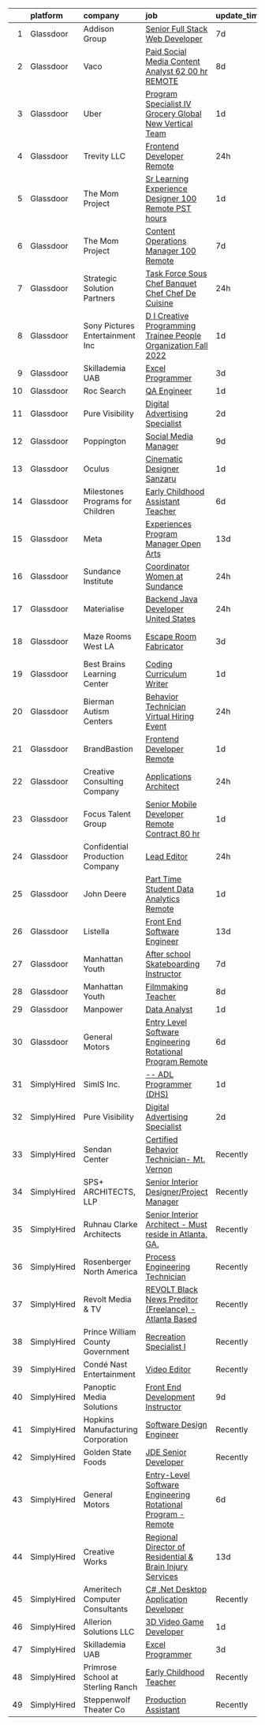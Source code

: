 

|    | platform    | company                           | job                                                                                                                                                                                                                                                                                                                                                                                                                                                                                                                                                                                                                                                                                                                                                                                                                                                                                                                                                                                                                                                                                                                                                                                                                                                                                                                                                                      | update_time   | location           |
|---:|:------------|:----------------------------------|:-------------------------------------------------------------------------------------------------------------------------------------------------------------------------------------------------------------------------------------------------------------------------------------------------------------------------------------------------------------------------------------------------------------------------------------------------------------------------------------------------------------------------------------------------------------------------------------------------------------------------------------------------------------------------------------------------------------------------------------------------------------------------------------------------------------------------------------------------------------------------------------------------------------------------------------------------------------------------------------------------------------------------------------------------------------------------------------------------------------------------------------------------------------------------------------------------------------------------------------------------------------------------------------------------------------------------------------------------------------------------|:--------------|:-------------------|
|  1 | Glassdoor   | Addison Group                     | [Senior Full Stack Web Developer](https://www.glassdoor.com/partner/jobListing.htm?pos=115&ao=1110586&s=58&guid=00000182fd0d7fc69f21f907a14f4e64&src=GD_JOB_AD&t=SR&vt=w&ea=1&cs=1_59c74798&cb=1662102897248&jobListingId=1008094338044&cpc=CBEBA1A9D941894A&jrtk=3-0-1gbugr04rjfks801-1gbugr05ci7n3800-c6f05c8aefbe85a3--6NYlbfkN0D2ZZJrNSLWkuWgkN28CDhWSNpZr-3qYw3O0res6wDGcanqK0xggCyJUHqv_gTrj_cKN9w3ojXlbTW9X7ILqxz4QNstLPYevv6dPlcOK7kKTj14JLC19YU-HBcki_qyQVMawbSpG5ozaEIKD6-KbwsWpdamT6RAbJ39sQLXjakb2c9PugC57hC3XAxp2Ytbkc7PwCfq1kgLKz8eQfQuIDaIAYincZWU28_bZoO_0nVbAKQY2qUV5AssNqdB1HE-Mtj4X417kzjLlejFAVxfZWHf5g8fdznWd2ZKHv-D6i5ekzUMljxmB774ZDBAyGZeyv_MRWl5p6R2yGSZIKZOcbtIzByIvHR-6fF6QmhsebMO1ytXjpmYFVvanzdi6F4rbVUAyi4r1Z73Fy_i7StlqejYS7kbAlbINGmThIXHGZww-0S-c6iN-Rqz5DTBFSk33nudF1cFX4kuuuH9_CTRUFVIRZngJdABUz9_2wqTaopfkDCdCDY5QzRPa_y7zNoj5IalCAmVO28s4GU-huju2Njjhs-zdDGMSW4G0Pu6uhGbRw%3D%3D)                                                                                                                                                                                                                                                                                                                                                                                                                                                   | 7d            | Oklahoma City, OK  |
|  2 | Glassdoor   | Vaco                              | [Paid Social Media Content Analyst  62 00 hr  REMOTE](https://www.glassdoor.com/partner/jobListing.htm?pos=117&ao=1110586&s=58&guid=00000182fd0d7fc69f21f907a14f4e64&src=GD_JOB_AD&t=SR&vt=w&ea=1&cs=1_31370bcb&cb=1662102897248&jobListingId=1008092405024&cpc=9908D8D4413DBB8A&jrtk=3-0-1gbugr04rjfks801-1gbugr05ci7n3800-0389b9bd7294ff0b--6NYlbfkN0D_sybMACCpf9B-677oK5j6rPldVB6BlrVvFjO_o-GJZbzuF-qh4PxErFUqfUsv_6sMdIS-Q9g0VG1DKw400ueEpw9XXsjO6q7syOUOvkd0E5YrH-8meIss5o9q8nlsoPuPhxq9oWMZOIcCvl6D6O20zsWRCsWpttLvun1-uOn_w8ylGgCA-wfIkTLmqJ_MP-drIOAA4i5vnxrZGUTooar2tnt1j0aCblDEhEwjo_qiEZutjfQlNFmoCUHvOQQkW8Wi6pEqrJEKRlhITlhaat_J1tJIhsw-MNrKwb_2azqeKkEy3dcqflQSndy9s4fCkqGO1u7SiUWPW4_y0BHGWNS2ZXnGCGx2pz5vHawQbo0hFeqPf2B3sSJJbz9BZ1oFX8ZwQYIamh8advHVcfykLwtPcm_8Ay_S8ueg06Apma5m9YJwGkpwOinHHRjn4nzLb7Jt4f7wzvQVKE_HS4kUB4HnMQ0SrPPsop0RLOanIQMoQrF9ihmc5Pgey2Y9y8ukOTJwGIA3jTlpVccJeJydWB1ToSuCPUZ4DUg%3D)                                                                                                                                                                                                                                                                                                                                                                                                                                             | 8d            | Atlanta, GA        |
|  3 | Glassdoor   | Uber                              | [Program Specialist IV Grocery Global New Vertical Team](https://www.glassdoor.com/partner/jobListing.htm?pos=112&ao=1110586&s=58&guid=00000182fd0d7fc69f21f907a14f4e64&src=GD_JOB_AD&t=SR&vt=w&cs=1_d52d48a2&cb=1662102897247&jobListingId=1008107985372&cpc=F4EED0218A761C36&jrtk=3-0-1gbugr04rjfks801-1gbugr05ci7n3800-cefef5f3eba2be6b--6NYlbfkN0AVIi8UxprrPGU7QPohOxOOpynq0pcPnEidcD-eE3H2SpG6EIh1TTe3Pj6xHP4VZ3oq0OpTuXSdz_LQa_ny0TnC1ur4y36Bm7PU_y1C0D7yv2mPEiXhSU5KWSIgXSfWkC7r-JHNQtJibJhKaxf1v_BQPfbgGR54CvHDDnb5vRnsPu-78NdW5qOLjENDpIPrqqyax6jBcBl_4cHwtlVgathoqB2yRRffOvs-QXRF0Lu8x8nkdbAdZgtqGSUDq6Plo3IhJakDb2hAsCcdzbcSurNTIp7UIOm15rFacF6j94XK2cub2FzRclInF9lMqfm6SKjLFZTCHxXJ6KAN79RKh86u4pzwWFfLZfl0tgvp0bSqKDw0XzeItYhH9EoxT13blAa871uHEMZfLwgSIKkTefhxZbfJZ_fwbrzruf6FqtimLi6XtQmh08rFtkIX5nzXQ08mngilOra3_covTtjmPtFGgPOOF0umKerLR_quEYQSo0dPeCsmtbCkVRkNn6SRIefANwLlNQLkcmxC0b9TWnbOodHcALA1c1VIwp-R4hxKfIfrYEAmT4S3A2TMBcVqTNOgtpH-9EbSxVVuSgJO35z2DbNxKW9C_8TZ_6vXQbPHh5G3y1IT809LDJNKhQmTqIG-J1_JAMr24yAVA0hUbEBIhqQW_TJNoktYN5t3a6JmvnAGgcQUPOn70pLo0EunJqmAjPtxPkOdKi6N6ZEqQEq0UHiIMwF0nZoiCXk6_G5soOo4rI779py-3FQuMufk27JCOtZGo4xjpu1JRTBWqFd61TzQKMFrj8T_6juGgFm7CoNYuaXAA-HsZJ2ZiFLjwiz4uGitlZoK0E_Q6US8mpC7mwdqX5W3gw_5lzSaaTApp-xFr8AIJxdkT-ZKYS-JS1rrGZXiGRZzDjs20SHFbaGYqoJGSkZBSwOnyUGIeAlWU6ZGr10C6kfWibEICz9WC_Ccn95-l2Dp2A%3D%3D) | 1d            | Chicago, IL        |
|  4 | Glassdoor   | Trevity LLC                       | [Frontend Developer  Remote ](https://www.glassdoor.com/partner/jobListing.htm?pos=122&ao=1136043&s=58&guid=00000182fd0d7fc69f21f907a14f4e64&src=GD_JOB_AD&t=SR&vt=w&ea=1&cs=1_e0aaace0&cb=1662102897248&jobListingId=1008111977456&jrtk=3-0-1gbugr04rjfks801-1gbugr05ci7n3800-0ae0786708fbc9e9-)                                                                                                                                                                                                                                                                                                                                                                                                                                                                                                                                                                                                                                                                                                                                                                                                                                                                                                                                                                                                                                                                        | 24h           | Remote             |
|  5 | Glassdoor   | The Mom Project                   | [Sr  Learning Experience Designer  100  Remote  PST hours ](https://www.glassdoor.com/partner/jobListing.htm?pos=109&ao=1110586&s=58&guid=00000182fd0d7fc69f21f907a14f4e64&src=GD_JOB_AD&t=SR&vt=w&cs=1_fa507133&cb=1662102897247&jobListingId=1008107784101&cpc=F4EED0218A761C36&jrtk=3-0-1gbugr04rjfks801-1gbugr05ci7n3800-d11787cac4bd37f5--6NYlbfkN0BDp_epf89aHDQhKpPegNJQ_ldQpEFZQsM9OcONMGxWx6pU56EKHF58QjVdAUvn2gV3oytsL_dEk-X18JnFLGvyBJotP02NtkanqVvXM8rHs2FYrv9-BriNOv4j0YumSrYc2jQ9uCC6iVfJItfkDG5R3-qGl_vtXh3nHQQrlrMUuICNuF6uFAYRp5M3lH3j2eEYp78kFyTKlQXkxdicHGiPCAhiKpCMwoAvAWtMmnAYtoLvMIqeP9CX5xytzNXZM0gAV__7pTWpo5-2-Vc4UPi3CfIXKccTAonbd9q3lK5UTdnJl60XMCLnvv4FoQ8p3FUMB52-bEnDiB02XZFZ268Apt4vAYLQAtc-6nVBukCbMpA-TiZhtSQm8wvqaLYyK4qaREUNcH3LpDxDdk6pDpDTUZVl2lA8hgKn0DZj0etQqklYM3PqlyaESgHWlUk7T1BsNiI9JU0senBM86Pi6GP1rSwoONoh7f23KQ5G-LYSmgTsxRJmxrkyq0o2bUhQjA1uxeLtVFizeNPw739ds-8UkztkKiw0hRW7Dk4fD3qqTDOyhs-EyHrgRq1DF34enhc%3D)                                                                                                                                                                                                                                                                                                                                                                                                            | 1d            | Remote             |
|  6 | Glassdoor   | The Mom Project                   | [Content Operations Manager  100  Remote ](https://www.glassdoor.com/partner/jobListing.htm?pos=113&ao=1110586&s=58&guid=00000182fd0d7fc69f21f907a14f4e64&src=GD_JOB_AD&t=SR&vt=w&cs=1_50e4b1d6&cb=1662102897247&jobListingId=1008094382918&cpc=47CFDC01B3F81FAC&jrtk=3-0-1gbugr04rjfks801-1gbugr05ci7n3800-1a6260cfbe2460ca--6NYlbfkN0BDp_epf89aHDQhKpPegNJQ_ldQpEFZQsM9OcONMGxWx6pU56EKHF58QjVdAUvn2gXRtfyd_1WHfX90DYg_p6yqhJBGX30W9lwH0g7v4IS8-lfW3j-sMOGXcyR6h6ov4TPnsSzne-SUhqS5f5EWM7GIW1hbD2j3H1RLvraC3fla9TVl1noup_e9cTaGOqVzt9pIa3WHIZcaZK02ykUx3zMJBhRqwPLdxZ8sxDZgs0vAWgOh-vEpi3xiH2VKDvvHwvBGg2m2rOljVYZJCZhE_1hYZJ9zqKJOk33fDH8PhWZhxm5D7duRDWbpzMcESCTDt1d-NeT62nELCDMncDwtyrkSvURB39uun_sYzN_FY0Kv7rj87j-bcdizU6gWs8JhkUCd0XIApm0e_-QcNREIcPbJXZ7fJRNcwaVNVjYUab8e_Vtu_ebAg48fbcFx681wdWmidGGz6ybHv4ntD0vppw2laWbmSZxjKLpzcqLn45AZ-vWeMbzn-Y5tgpW8f-uxS6RREeWBBAUWMXA2tbu4Jd7xG9Z6Ao2owv15bw1AlaDQeOjWk1lFpSnx2vjxKMl5O8U%3D)                                                                                                                                                                                                                                                                                                                                                                                                                             | 7d            | Remote             |
|  7 | Glassdoor   | Strategic Solution Partners       | [Task Force Sous Chef Banquet Chef Chef De Cuisine](https://www.glassdoor.com/partner/jobListing.htm?pos=111&ao=1110586&s=58&guid=00000182fd0d7fc69f21f907a14f4e64&src=GD_JOB_AD&t=SR&vt=w&ea=1&cs=1_72a70a4c&cb=1662102897247&jobListingId=1008111176617&cpc=BA15C3E50D27FFE8&jrtk=3-0-1gbugr04rjfks801-1gbugr05ci7n3800-033a321c01e8faa3--6NYlbfkN0Dxu64VnfkqZ7UEnibFmRM7dV0JlRIEFB7-FzNbKSJmaWdusMMCca4oxmnUcPEKJEPRmNJsnCEhcgWGyU8Jxnt_rbE2lcGRizoiAKHiZ9IvqP2GZksX2N5ujknIjXwfoHH3He0zIqkgdsSpG6YG_n3Bf5_a2WUjeVrNOTDHCPcu4vzTGihQSuPxZbBRvJJlZ7Ra9mFf94Xqfm2hQWCCAoveHHEPPE3H7WUEU2F2eysDqB-_JO623QKB3_Dcgk6RVNljuz-tZW6xlgSVQF_qrT6qQUZUnWHH4uSyo6lQxULs5SGm11SPIfSBiiLwjIdrmzCKTkESrCrcIOKrZYjE_FHbl-bQ754Gb6EwJnOgGj4eVveSPpRaWz8QxTVlcVLJnM3V9tH23_7Y2B4ZGQB767tgvKL-MeRs-XPEDKoi8O253386mzhoDOmv5BP26isRBsOrjscgEfcVp0Bb8hOpQfVFWtYnZG0xsX_2IHRieNtu-S8eK6CbBuc2mAG86jXgsMorfQe9MbmpPSwSZi2V3o_L)                                                                                                                                                                                                                                                                                                                                                                                                                                                             | 24h           | Remote             |
|  8 | Glassdoor   | Sony Pictures Entertainment  Inc  | [D I Creative Programming Trainee  People   Organization   Fall 2022](https://www.glassdoor.com/partner/jobListing.htm?pos=118&ao=1136043&s=58&guid=00000182fd0d7fc69f21f907a14f4e64&src=GD_JOB_AD&t=SR&vt=w&cs=1_bef95d0b&cb=1662102897248&jobListingId=1008105881655&jrtk=3-0-1gbugr04rjfks801-1gbugr05ci7n3800-4798cfcf5f8aef95-)                                                                                                                                                                                                                                                                                                                                                                                                                                                                                                                                                                                                                                                                                                                                                                                                                                                                                                                                                                                                                                     | 1d            | Culver City, CA    |
|  9 | Glassdoor   | Skillademia UAB                   | [Excel Programmer](https://www.glassdoor.com/partner/jobListing.htm?pos=130&ao=1136043&s=58&guid=00000182fd0d7fc69f21f907a14f4e64&src=GD_JOB_AD&t=SR&vt=w&ea=1&cs=1_f4cb4eea&cb=1662102897249&jobListingId=1008100536858&jrtk=3-0-1gbugr04rjfks801-1gbugr05ci7n3800-9c6bd96f07f35229-)                                                                                                                                                                                                                                                                                                                                                                                                                                                                                                                                                                                                                                                                                                                                                                                                                                                                                                                                                                                                                                                                                   | 3d            | Remote             |
| 10 | Glassdoor   | Roc Search                        | [QA Engineer](https://www.glassdoor.com/partner/jobListing.htm?pos=114&ao=1110586&s=58&guid=00000182fd0d7fc69f21f907a14f4e64&src=GD_JOB_AD&t=SR&vt=w&ea=1&cs=1_b7747ef7&cb=1662102897247&jobListingId=1008105852048&cpc=8795CF9063CD573D&jrtk=3-0-1gbugr04rjfks801-1gbugr05ci7n3800-4a11f4acaf2ad4a4--6NYlbfkN0CMHfdvImXyhvk82aHanYmk_omNMXOkHedsHncAw9pogZQ8McdVG3ZgtV6D129IFYjkH5r6dGrkvPti5edlWz8xDtGa1-34NUOF1cSHixp32Xjs9TjAv1vdi7JE7PrlxCSe5VTR1PYBdmbc3Y6oVx6L2biBnVZ4Yacsgef67neSXa4DgVIBRETEj894usEUzC1ssT24pdEZeNAlOhvdU-pTxHv5pQQBF6_nNCxVa9qmqVAxVUWNrsgGtI-QIeYzgLyG576xzAlz1azvEMnV6-Z4_5lr2WhyPY4XRpSnKaFOGlMDJX4vQ_H-hdlZmI9oHk-cN5brUmruxriAVEBju2OOHFliwhrei7xW_RZoEG1k21yZXS6ghO6W5m_7SeDoElcY9rkadsyQ4WS8zjX3qcJaONm-TFRYpQysHMfQskIoa9VY3gUmcpS_vLLRdSbewUR1KoFDB6P_pIcDVmbN0A-XlL3NRAdznzjqPrU-9S_sie1krl_9vLYEvU2sAmgJA25fBfMk22cxDg%3D%3D)                                                                                                                                                                                                                                                                                                                                                                                                                                                                                                       | 1d            | Remote             |
| 11 | Glassdoor   | Pure Visibility                   | [Digital Advertising Specialist](https://www.glassdoor.com/partner/jobListing.htm?pos=108&ao=1110586&s=58&guid=00000182fd0d7fc69f21f907a14f4e64&src=GD_JOB_AD&t=SR&vt=w&ea=1&cs=1_fccc2922&cb=1662102897247&jobListingId=1008103995624&cpc=F41FEAB56D215062&jrtk=3-0-1gbugr04rjfks801-1gbugr05ci7n3800-2a2acc3f9456b692--6NYlbfkN0AZiaPZyccuKjlre0e0RaBFeO48J0QExrO5hcuLctOVaB564pNz9C24d5V5qJMYDip9RoGmbOZEgmaQmK9X8L246o_0sRzmq3XqBQbAaqFit3PqQFwbHYZKBrODRJVjT_s7mPwvrj3rqcHdqkjAe5VLUX1YBiqJ_ZIcTwSIXD65N9AL0z08d-BsRroWwpR1VIkJ-xk3ViImheAlhQ_9ByHQDAcIKZcZSOwcr677yQ6ibgLxjEqfl25HAfkwqLZYIB9fJ7i_ss9tKt-9k_BjCi_wyTAh9E4tmFIPXr2uovzeKZbnRHcqNpIfvFoV9caL2y7IjEGWOuLvDj1CifYoNu2Q4xmX2cLItyzVz60_bNomWldJxeS01CpvlJcyjyCFMcsh1VbDczH28PJspi9Betyri-javVg64f-MiJbZx-YTWVZxZl54xZXPOkrJjVgFxIRsTHEbdqkhbZx13GskGPyYEvksTM9g1DFEsl7gNyJwzyhlRTN39wn2uqbiNuD_lz8%3D)                                                                                                                                                                                                                                                                                                                                                                                                                                                                                                  | 2d            | Remote             |
| 12 | Glassdoor   | Poppington                        | [Social Media Manager](https://www.glassdoor.com/partner/jobListing.htm?pos=125&ao=1136043&s=58&guid=00000182fd0d7fc69f21f907a14f4e64&src=GD_JOB_AD&t=SR&vt=w&ea=1&cs=1_edd8916c&cb=1662102897248&jobListingId=1008089081597&jrtk=3-0-1gbugr04rjfks801-1gbugr05ci7n3800-c3d5280b79ea4d44-)                                                                                                                                                                                                                                                                                                                                                                                                                                                                                                                                                                                                                                                                                                                                                                                                                                                                                                                                                                                                                                                                               | 9d            | Remote             |
| 13 | Glassdoor   | Oculus                            | [Cinematic Designer   Sanzaru](https://www.glassdoor.com/partner/jobListing.htm?pos=123&ao=1136043&s=58&guid=00000182fd0d7fc69f21f907a14f4e64&src=GD_JOB_AD&t=SR&vt=w&cs=1_f255107e&cb=1662102897248&jobListingId=1008106166458&jrtk=3-0-1gbugr04rjfks801-1gbugr05ci7n3800-4f370a37482d2964-)                                                                                                                                                                                                                                                                                                                                                                                                                                                                                                                                                                                                                                                                                                                                                                                                                                                                                                                                                                                                                                                                            | 1d            | Remote             |
| 14 | Glassdoor   | Milestones Programs for Children  | [Early Childhood Assistant Teacher](https://www.glassdoor.com/partner/jobListing.htm?pos=106&ao=1110586&s=58&guid=00000182fd0d7fc69f21f907a14f4e64&src=GD_JOB_AD&t=SR&vt=w&ea=1&cs=1_500cdd95&cb=1662102897247&jobListingId=1008096739822&cpc=CBEBA1A9D941894A&jrtk=3-0-1gbugr04rjfks801-1gbugr05ci7n3800-4e31308922ec0606--6NYlbfkN0A8s_Bm6I6s8oVdiVKMmeR0Dnv6nub5LLiUFXLCpUaVP2gJGhO68Cd-M0bvWoYQ-ooFag76pZUTMoobsDG1YBWCnvCX88yxR9L0nvd9zrweocm2izz3hQ7QdqhrNDfTaYbFMnngKEOev0qp1ItdqhEIIAF_49398G5O4biyG-vK54MPKPPAj8LS0IxpiZ5FZaIJS7LxpGFyAm0at5YHBB10bCtTlQWf-iwdHMMNr7-7cJNLPkW_Ml0YJSL0kv4t3hNIG_opiu1eCzVPriKL0bHhW_D2PUoVeifBvLQbgCHf279QquLZUcafNmAao7hoSn38rCFg-gKiph3jA9mzspUBjr7E8qFB0AArFhXVqzCKzpQ_0W3hRxmySA9Pe6uUL2oX4Pl3twOrT4HzL6DmAHgRyfT43UM3-hrTIFoEi9nEJia51YYiuMwEdvxHzDuhiPnKfKqi3vGdLFtKe_P0lJN_OIegMTQKRpezONItqSV1qzTOs0JHzhh3Fd22D36_uHjBUBEMgr8-0Bf4vcFszmeg)                                                                                                                                                                                                                                                                                                                                                                                                                                                                             | 6d            | Milwaukee, WI      |
| 15 | Glassdoor   | Meta                              | [Experiences Program Manager  Open Arts](https://www.glassdoor.com/partner/jobListing.htm?pos=127&ao=1136043&s=58&guid=00000182fd0d7fc69f21f907a14f4e64&src=GD_JOB_AD&t=SR&vt=w&cs=1_c82e7295&cb=1662102897248&jobListingId=1008081436382&jrtk=3-0-1gbugr04rjfks801-1gbugr05ci7n3800-028a6b7ff81718d7-)                                                                                                                                                                                                                                                                                                                                                                                                                                                                                                                                                                                                                                                                                                                                                                                                                                                                                                                                                                                                                                                                  | 13d           | Menlo Park, CA     |
| 16 | Glassdoor   | Sundance Institute                | [Coordinator  Women at Sundance](https://www.glassdoor.com/partner/jobListing.htm?pos=121&ao=1136043&s=58&guid=00000182fd0d7fc69f21f907a14f4e64&src=GD_JOB_AD&t=SR&vt=w&cs=1_4166916b&cb=1662102897248&jobListingId=1008111550708&jrtk=3-0-1gbugr04rjfks801-1gbugr05ci7n3800-d4a230443ec98f08-)                                                                                                                                                                                                                                                                                                                                                                                                                                                                                                                                                                                                                                                                                                                                                                                                                                                                                                                                                                                                                                                                          | 24h           | Remote             |
| 17 | Glassdoor   | Materialise                       | [Backend Java Developer  United States ](https://www.glassdoor.com/partner/jobListing.htm?pos=101&ao=1110586&s=58&guid=00000182fd0d7fc69f21f907a14f4e64&src=GD_JOB_AD&t=SR&vt=w&ea=1&cs=1_7d81c62b&cb=1662102897246&jobListingId=1008111452488&cpc=DF7064BA3070673B&jrtk=3-0-1gbugr04rjfks801-1gbugr05ci7n3800-cffead584926eb06--6NYlbfkN0BL1DyQYBK1tHwoBciZhChALBxjrhsy8rFgUIA85pUFUaICefKbL8h73gDJOEWS-68N1mz8TIUkPgY4_V6OzDue4R-Yp5-hbGOmvajeWdo5Z6POZHRFtr9fO4GLUMhd64x7WqSEzsKBZNw1RLMVPwMdfIVWYK46F8a3G54OBDC48IbwSJPDBtgqBeHwze6X36YnGgmgnP_G6npBGvXIxo3RYcDiuN0FtkzHHOn5W-9UJlXFZ9rezjOkCfNfjb86RTpwM_neDsEmw9QEFK1iJGpMdc1oSgAkUixUVJauKdn-EIgFg8UlwdE-DuR0XTubtUht_bUo0wk_BM9bufTs7cBQqAnz85R8MJvCYEvKZRTIWAKgeIFAIofG3MJ6wcTP2JaXBcWrgiDGaj2EnEZve1qtuHcmdA60QI8jqJK-kcYYaCw1tk9YeGjHAe3KGO3d1DvG69dnHMEpi2RHGxDzaLXAqXcBJSaZT8Uyf8WFKBtlLh17siq0t8cGjJptc3hxDALS8QauIwCRGA%3D%3D)                                                                                                                                                                                                                                                                                                                                                                                                                                                                            | 24h           | Remote             |
| 18 | Glassdoor   | Maze Rooms West LA                | [Escape Room Fabricator](https://www.glassdoor.com/partner/jobListing.htm?pos=102&ao=1110586&s=58&guid=00000182fd0d7fc69f21f907a14f4e64&src=GD_JOB_AD&t=SR&vt=w&ea=1&cs=1_e81db56f&cb=1662102897246&jobListingId=1008101941273&cpc=8AC01DCC8FF2DC38&jrtk=3-0-1gbugr04rjfks801-1gbugr05ci7n3800-e50d03305c606720--6NYlbfkN0CPEiJEzZq4I_K6S6Q9VC1QMfIsI0INZ1UYi7vjgDL48SUvOQou6hjmYz8eZRvEbLYIgsh5jL3Up4Yw7RXVAHMqiwpjwgn3gclNWS8wT0d4RwG0N5pkFDoq53eOHYZeADHLVRBONGXo3lJJCmWedAqUJeL4vhCIEMaqn3Mz9AwGQ7PDI72QLg-qj5Purpub0efpD0OOVUw8SfMAH--70-OjErpQgB9RBXD31-8bkQ6KkOf8Bk8n6PrFgM4LPL5bDvjc9SgB67GaEh_I96jydNp_xvgqM0R4jKcoxOUfP6BAYRYmkXtAkN8KW6WiqTJmzV0M5XaGoSYJ3b7Kyq0oBfG1Sbwk9muzt2uyiWS2jpVva5GZyMs5EFZms1nBmIwB5dLXuuPPobatYHRH2_4z9emj7Ov1_sAx7XosL97zdd59aS4pP4JkTmDcyy7ZSwh0UtkcL-5DJMErFZ-DVIMhXIoyMzbOP8CfMeNJpj4LNW2rdUShEvCA-exAeycrgfz0vAo%3D)                                                                                                                                                                                                                                                                                                                                                                                                                                                                                                          | 3d            | Los Angeles, CA    |
| 19 | Glassdoor   | Best Brains Learning Center       | [Coding Curriculum Writer](https://www.glassdoor.com/partner/jobListing.htm?pos=103&ao=1110586&s=58&guid=00000182fd0d7fc69f21f907a14f4e64&src=GD_JOB_AD&t=SR&vt=w&ea=1&cs=1_894dd6c0&cb=1662102897246&jobListingId=1008106423746&cpc=BAEB662971763A76&jrtk=3-0-1gbugr04rjfks801-1gbugr05ci7n3800-a617616e285cd167--6NYlbfkN0AZiaPZyccuKjlre0e0RaBFeO48J0QExrO5hcuLctOVaB564pNz9C24tKB909Wa-QkEBYmDtBtCdsdXDHRXvGodhjh_u1EgWgB6gFoS0kUUDM4WxN2XCbf1kcAgb0PJailLtxHmWSI_TtJnCgKn1CJMvmc7k9q94JKWq50D28uSEfIpl7J5E8rXE5BDi9w_4jGnC9yKkHfPKI6E_w5YU7Z0dBxhXYG7guDN4HTk8OGJzzHmw0EHamegVfSWBbItVtBL7EmMrpvNiSib9xo8EYsVr46N18ChScBsCK2oYzm9kDlsmpOY_PsZUov2wHtM-DHxVYlqFwrdMVFV4HMPPwsKm9aM_zxhKSG1bARwrHXu3IhFV6yZtyxcgPFPGrPdB580GE83De1T15citsxgXpHVOLMgTSD8jboH_MUfMpvmCQtyN0hE0UB-MH-Kxf4OdRfhS-xXb9vJfhzyEhdDR87TvNxLuWeOj7NfoYMLOM6-35u0fsR06TtzNc0I3TIZ7D0%3D)                                                                                                                                                                                                                                                                                                                                                                                                                                                                                                        | 1d            | Remote             |
| 20 | Glassdoor   | Bierman Autism Centers            | [Behavior Technician Virtual Hiring Event](https://www.glassdoor.com/partner/jobListing.htm?pos=105&ao=1110586&s=58&guid=00000182fd0d7fc69f21f907a14f4e64&src=GD_JOB_AD&t=SR&vt=w&cs=1_f2784ffa&cb=1662102897246&jobListingId=1008111025893&cpc=6193B0C32834B022&jrtk=3-0-1gbugr04rjfks801-1gbugr05ci7n3800-246541192c9319ff--6NYlbfkN0Btxs39KmTzjw_u_hUXcyTcLpNeUj18C2Nw5A7DCW0FWDgognxC0CwPA5WXcnHPy9zh57QwpWbaRTITY8LI0TyMKoa2Tbawt35YBg1hjtWov90Sy5yE1wpb-DnjGlOHRmD5LFK6Y_3yWed5pEHig4rFayvInp4axmKbaEurLaoabxasus0ZyXu-TdsQAIdsq1_6XtKGQ7HamhcR2cpz76lK2-i6kSBIvhzEOkIZpnxrfpc_tn4VRW4tx-IDZH-8kVxeHQDg8D87Ae1JIDW_E7BtBQWAK4PyJbUqv6s-e7FF1KdCFWjUToBC8Z_pBjn5Y1L9-quoG_vrrFcH_78DPPm_A8mzQAV6IuEWR2PUIwRNFKTLeBFrBGOGMwYjY8V9rAbw9O9l6JKPWE5bhd9Wyh9wjobAVgwCw-pgs7QIEmJKwj1DjMFDiRwVjgbsqX5-eAPBYorTRrGX4VhtJCDSaV584lrqO54fIbSfXQvXqV2ed8OsBBy8dktmg6hAnvQd9fuhJdHnQZbmU7G0-agU44RSPA3QNyYlmJjESAmUn6wIDXQb1GJy_eCsRWWggcEaLLKmb3Mwq9O7bkb0UOY3EntxjhXvg7PDBYz8uLlkGyJtyPdurnRQ1fXsxsdvS_6GiIWHRqPoUQjKGsoo6OtQ8K4ck13fLv8hLIxZmzxKxjGwEn8PMEa71HL7z5dj7RoFK97ao0pR3V1UOYhxmq8M3tTwH9-HQlJe-J0tfZi3-dMPWg%3D%3D)                                                                                                                                                                                                                                               | 24h           | Randolph, MA       |
| 21 | Glassdoor   | BrandBastion                      | [Frontend Developer  Remote ](https://www.glassdoor.com/partner/jobListing.htm?pos=128&ao=1136043&s=58&guid=00000182fd0d7fc69f21f907a14f4e64&src=GD_JOB_AD&t=SR&vt=w&ea=1&cs=1_d24128c5&cb=1662102897249&jobListingId=1008105946159&jrtk=3-0-1gbugr04rjfks801-1gbugr05ci7n3800-d194f33be6d36d6e-)                                                                                                                                                                                                                                                                                                                                                                                                                                                                                                                                                                                                                                                                                                                                                                                                                                                                                                                                                                                                                                                                        | 1d            | Arizona            |
| 22 | Glassdoor   | Creative Consulting Company       | [Applications Architect](https://www.glassdoor.com/partner/jobListing.htm?pos=124&ao=1136043&s=58&guid=00000182fd0d7fc69f21f907a14f4e64&src=GD_JOB_AD&t=SR&vt=w&ea=1&cs=1_3274a74a&cb=1662102897248&jobListingId=1008110938320&jrtk=3-0-1gbugr04rjfks801-1gbugr05ci7n3800-8149c3ce31d9c60b-)                                                                                                                                                                                                                                                                                                                                                                                                                                                                                                                                                                                                                                                                                                                                                                                                                                                                                                                                                                                                                                                                             | 24h           | Remote             |
| 23 | Glassdoor   | Focus Talent Group                | [Senior Mobile Developer   Remote  Contract   80 hr](https://www.glassdoor.com/partner/jobListing.htm?pos=107&ao=1110586&s=58&guid=00000182fd0d7fc69f21f907a14f4e64&src=GD_JOB_AD&t=SR&vt=w&ea=1&cs=1_e29792a3&cb=1662102897247&jobListingId=1008105283861&cpc=7F6F94E2229B3AB5&jrtk=3-0-1gbugr04rjfks801-1gbugr05ci7n3800-fc375c5b604808ec--6NYlbfkN0AkTHvg2qG63eGWRkwLSWM2hiF8bYFr92ccdv1SLGRGbF5CEgiAIL3tPuiDRDCt1dNpmEOl48vBwKOqDGIKMDOpyg4I4TIrxcmLX1PzquHZgGdK05Q_WYpOAsQs4rCGfj6iQTJEIZ3a1Nr6_43se6hAseTCSAIHhJoUyxDrDQzH8_oA6oNqy0k7oYdMkOJCjXsTH-76PQ81ou4Ku1S8rhcvXeJfAs7Xzykc8sePj1S0PCw9fz60G3McVdRS1YzNJnjfeF3CMvXz0s5VT6HcSlrMw5Zt6endYQmWnV26HeEdsVaIXcLxD-WOgnxS2wjg0H8es5M9wHlW-NChir_375D1lqEK2fEfUuelLb-jJha8csGc1naNeCGqAhMi6EhB9AyohkvNHtp5JZT8_HcCuY9ZOPD3rYSQjYlHOVG05BShftVRdZn_K3AT4ou1ckg74OUYvWZn27wBP_PDSZCGubfMhKtMV57xUcHbBxx9HJ8wNbKeEr1LYAYS43B-pYWSWR5uO-V-e4an8w%3D%3D)                                                                                                                                                                                                                                                                                                                                                                                                                                                                | 1d            | Remote             |
| 24 | Glassdoor   | Confidential   Production Company | [Lead Editor](https://www.glassdoor.com/partner/jobListing.htm?pos=104&ao=1110586&s=58&guid=00000182fd0d7fc69f21f907a14f4e64&src=GD_JOB_AD&t=SR&vt=w&ea=1&cs=1_f30e4d0c&cb=1662102897246&jobListingId=1008109070784&cpc=8795CF9063CD573D&jrtk=3-0-1gbugr04rjfks801-1gbugr05ci7n3800-8eff2385da190514--6NYlbfkN0CLnIyDXorONbwFz_HkFFuiZ_nJljq2LOcDyzqI3LJjcX8D0cqdiZW0acnXuZ9FXAauYjMZq8zkz-2h9y57e1_VcFJknwY1oM7u18lGgLtol-27MZI-GPOj2UXrkgcmbYwfBScxGza3d3KqMWGwjTYKKTf_XmKzJ0XwnzOIs_KNwsMNIJCewt62paOWrjWam6cVf7BCTfG4YFXYHxxmUvDyyt8zNYb_L73UJ-xEcbTAMtM6f_YP6zdlItAAdRbsFiF1rJFLLLbEIyMcXYVHrTQEL0SQ7EPvHKaaFUFyEaOW1GNNQWjNbOwI8y_QrsBvHxB71nB0suZKuoEJmjZC6WYhpzGxwseh_lJwrn-XrpccLDJpwGGaIeVIDdcMH3l2t8HiJGb7mGJw214Apod0ktI-5rSNUft8D6XfmOmgajNRfL2NbQvwRfNonMH3Wqp5V5-Hyal5VevK_M4MPz46a3woRv2YZTBPMvmxmKK35vIQ8aRAMDrZUoZ937w4_neBDfw%3D)                                                                                                                                                                                                                                                                                                                                                                                                                                                                                                                     | 24h           | Remote             |
| 25 | Glassdoor   | John Deere                        | [Part Time Student Data Analytics Remote](https://www.glassdoor.com/partner/jobListing.htm?pos=110&ao=1110586&s=58&guid=00000182fd0d7fc69f21f907a14f4e64&src=GD_JOB_AD&t=SR&vt=w&cs=1_8ea87d89&cb=1662102897247&jobListingId=1008106952438&cpc=8795CF9063CD573D&jrtk=3-0-1gbugr04rjfks801-1gbugr05ci7n3800-19d0b8e49d94202e--6NYlbfkN0Cv0TQtpZ6GGs0tAo-ZxVQTOn-gpbC_6DfU7thop2TVuASU8O2TbTKNUU43Sm0q_eUXfuApV1QLLNCY-DpauQa2jMnHXjtmVf9_41iym4dWqiy0ye21wnILSoWxS5hp2VI_Ey0IGLgacEJK8hvPQuOdrvj5RPaihg-iLHlbFji2XFbqgPiM9VO1JW7wInhi8zd5UKDedZoLHl18JGxRdepnRqvANiw5hgqo7ch0drQIHT3vlvOOIkLOQfOb7dICzLidFAHz2ox16rGgF05OSXB4U1NaAPQDjEvwQ5nkUh14iJpzM6v7SuRKlJZ_qTrsj33iD9Qwh9CiU0Jgl03LNDiEuI8MJeFlD0Odz6GjEZ4gAtvxX35-4h832eNMvscmdqTYOZiC1CaRlwTCYBcGrE4pVX3GeVazU__S5ZZbkRt5YkS34vxBCXmZfZ3cIHnB0GaQ6RRI-BhjLGAWe5ofdP9HTJs2aqcBA3ONduconNXr9gkcCEhoHj_1pK9ChSAsAGDePDwUK0aIJrA9zrvy00xgmri541QigXW5Ozh-flKQOgSJrfCByCkmpDv7Jouhed7Ck-WaGvMyJlkLrzANpQHcEp5DJip5hlERJ-cYLEeqzrK1lwpF_L2iuw_DXq4DK5wSfHlLsGUOQA%3D%3D)                                                                                                                                                                                                                                                                                                                                                | 1d            | Davenport, IA      |
| 26 | Glassdoor   | Listella                          | [Front End Software Engineer](https://www.glassdoor.com/partner/jobListing.htm?pos=126&ao=1136043&s=58&guid=00000182fd0d7fc69f21f907a14f4e64&src=GD_JOB_AD&t=SR&vt=w&ea=1&cs=1_0dfce861&cb=1662102897248&jobListingId=1008081133750&jrtk=3-0-1gbugr04rjfks801-1gbugr05ci7n3800-1861bbb3667c2251-)                                                                                                                                                                                                                                                                                                                                                                                                                                                                                                                                                                                                                                                                                                                                                                                                                                                                                                                                                                                                                                                                        | 13d           | Remote             |
| 27 | Glassdoor   | Manhattan Youth                   | [After school Skateboarding Instructor](https://www.glassdoor.com/partner/jobListing.htm?pos=120&ao=1136043&s=58&guid=00000182fd0d7fc69f21f907a14f4e64&src=GD_JOB_AD&t=SR&vt=w&cs=1_227794d6&cb=1662102897248&jobListingId=1008094287627&jrtk=3-0-1gbugr04rjfks801-1gbugr05ci7n3800-217f63802a1438c1-)                                                                                                                                                                                                                                                                                                                                                                                                                                                                                                                                                                                                                                                                                                                                                                                                                                                                                                                                                                                                                                                                   | 7d            | Manhattan          |
| 28 | Glassdoor   | Manhattan Youth                   | [Filmmaking Teacher](https://www.glassdoor.com/partner/jobListing.htm?pos=129&ao=1136043&s=58&guid=00000182fd0d7fc69f21f907a14f4e64&src=GD_JOB_AD&t=SR&vt=w&cs=1_14b8a230&cb=1662102897249&jobListingId=1008091554502&jrtk=3-0-1gbugr04rjfks801-1gbugr05ci7n3800-c5b9f727938d895c-)                                                                                                                                                                                                                                                                                                                                                                                                                                                                                                                                                                                                                                                                                                                                                                                                                                                                                                                                                                                                                                                                                      | 8d            | Manhattan          |
| 29 | Glassdoor   | Manpower                          | [Data Analyst](https://www.glassdoor.com/partner/jobListing.htm?pos=116&ao=1110586&s=58&guid=00000182fd0d7fc69f21f907a14f4e64&src=GD_JOB_AD&t=SR&vt=w&ea=1&cs=1_bb61c14f&cb=1662102897248&jobListingId=1008105854586&cpc=AC285F3A3ECA6BB0&jrtk=3-0-1gbugr04rjfks801-1gbugr05ci7n3800-43d417d179f43a6d--6NYlbfkN0BFVcwaDjvEXao8kcFoXG2Ko0IaooEmC9iGWjBDM42CoJqBn2fMF_b0pidQxaZ5yxbGIpoUf-6ID5Cr4Lc1ofIyJvXOe6NxA7q8kDJyamwuwemBoMR0arrCYphygXtRvoyENTi_8ch3zhxs5W9kriyGHKTZwzv1RJGlobL8UzbAWzyV9fjLdABSmgF6tvtok9cOjQERNz-9Qo_VbHuQInM_pOcJvLg7bGQJOUilWzYLzrPyJOvT-rDgqGeEtLxjxL3LIe7tP52My_zSfZYJQHtg59y0ElYHcr6F_chFRDxRK1i9LnpXkTDQwxLtRE6TIm6RqQ5wDld-VMCd6NsHgpwBKMgk4Slu6JEWWL10vW0mZAODoPIgtLVAVndT3XEPt6Fiy_A62OqPM_mZq2w4fRzaLffsndGDZ2sLS-xJzN_DzywtzgAjQiQAk4B9UIG5zKIfc4LmCf-GIXYN9vGOV61heRJzj78wuuhffVlJumc-aZy7eGBupNeHvP93Hm9sWSOAE8bFgVtJCXiiObZW37NWonX38FMsZThjxCQSIimPW5eOGnhDYSJkbihjiev4QeyhARaXN5CWMg%3D%3D)                                                                                                                                                                                                                                                                                                                                                                                                                                      | 1d            | Remote             |
| 30 | Glassdoor   | General Motors                    | [Entry Level Software Engineering Rotational Program   Remote](https://www.glassdoor.com/partner/jobListing.htm?pos=119&ao=1136043&s=58&guid=00000182fd0d7fc69f21f907a14f4e64&src=GD_JOB_AD&t=SR&vt=w&cs=1_16f26ec3&cb=1662102897248&jobListingId=1008097978829&jrtk=3-0-1gbugr04rjfks801-1gbugr05ci7n3800-2de1e687510cf68f-)                                                                                                                                                                                                                                                                                                                                                                                                                                                                                                                                                                                                                                                                                                                                                                                                                                                                                                                                                                                                                                            | 6d            | Remote             |
| 31 | SimplyHired | SimIS Inc.                        | [-- ADL Programmer (DHS)](https://www.simplyhired.com/job/UKarOA0X7SJ09Tr53oXnG-EIYi8LFbrA6AmQ8gIYYF3aGfhMtQBnuw?q=creative+programming)                                                                                                                                                                                                                                                                                                                                                                                                                                                                                                                                                                                                                                                                                                                                                                                                                                                                                                                                                                                                                                                                                                                                                                                                                                 | 1d            | Yorktown, VA       |
| 32 | SimplyHired | Pure Visibility                   | [Digital Advertising Specialist](https://www.simplyhired.com/job/e-3ub3x5qFJ9OalgvzH7PVyIVXbhJpVMSDtoZdQyWZ7WRQa68j3Erg?q=creative+programming)                                                                                                                                                                                                                                                                                                                                                                                                                                                                                                                                                                                                                                                                                                                                                                                                                                                                                                                                                                                                                                                                                                                                                                                                                          | 2d            | Remote             |
| 33 | SimplyHired | Sendan Center                     | [Certified Behavior Technician- Mt. Vernon](https://www.simplyhired.com/job/SCQGxsD-0mRqz6ItPxsEOg5n-GhDn4rUU64b9q2s7-J7N_lgnoppIQ?q=creative+programming)                                                                                                                                                                                                                                                                                                                                                                                                                                                                                                                                                                                                                                                                                                                                                                                                                                                                                                                                                                                                                                                                                                                                                                                                               | Recently      | Mount Vernon, WA   |
| 34 | SimplyHired | SPS+ ARCHITECTS, LLP              | [Senior Interior Designer/Project Manager](https://www.simplyhired.com/job/Jw4IGxrxMT5qsy9kYk6oAtdX1ML-iYfl7gBQzmhi7B4DS9WIfyLbhw?q=creative+programming)                                                                                                                                                                                                                                                                                                                                                                                                                                                                                                                                                                                                                                                                                                                                                                                                                                                                                                                                                                                                                                                                                                                                                                                                                | Recently      | Scottsdale, AZ     |
| 35 | SimplyHired | Ruhnau Clarke Architects          | [Senior Interior Architect - Must reside in Atlanta, GA.](https://www.simplyhired.com/job/xwDXtTWrFE92J_6982c25CzPKJIM_4CPbnbisyXExqc7QVs0nE5PFA?q=creative+programming)                                                                                                                                                                                                                                                                                                                                                                                                                                                                                                                                                                                                                                                                                                                                                                                                                                                                                                                                                                                                                                                                                                                                                                                                 | Recently      | Remote             |
| 36 | SimplyHired | Rosenberger North America         | [Process Engineering Technician](https://www.simplyhired.com/job/Z_P1Bb6krTwcJC51Z3BL7RsbF459wzA3VwQ6FVsGheuF4zmLwzJnbw?q=creative+programming)                                                                                                                                                                                                                                                                                                                                                                                                                                                                                                                                                                                                                                                                                                                                                                                                                                                                                                                                                                                                                                                                                                                                                                                                                          | Recently      | Akron, PA          |
| 37 | SimplyHired | Revolt Media & TV                 | [REVOLT Black News Preditor (Freelance) - Atlanta Based](https://www.simplyhired.com/job/bkIsqFtKWWjApopwvoSiOah33xv37WDGplWxGwIbx6vDVUpPWYFOmg?q=creative+programming)                                                                                                                                                                                                                                                                                                                                                                                                                                                                                                                                                                                                                                                                                                                                                                                                                                                                                                                                                                                                                                                                                                                                                                                                  | Recently      | Atlanta, GA        |
| 38 | SimplyHired | Prince William County Government  | [Recreation Specialist I](https://www.simplyhired.com/job/Az08h4Fx6FkwuROxTnLHBwE3Dt079EV-thY6jwIYGWqTHUb7tPHF3g?q=creative+programming)                                                                                                                                                                                                                                                                                                                                                                                                                                                                                                                                                                                                                                                                                                                                                                                                                                                                                                                                                                                                                                                                                                                                                                                                                                 | Recently      | Dale City, VA      |
| 39 | SimplyHired | Condé Nast Entertainment          | [Video Editor](https://www.simplyhired.com/job/eorCPsNGjPWrlWuFTI8TcotwE-F9vKMCeNc138FiVNMTU_14NubXFw?q=creative+programming)                                                                                                                                                                                                                                                                                                                                                                                                                                                                                                                                                                                                                                                                                                                                                                                                                                                                                                                                                                                                                                                                                                                                                                                                                                            | Recently      | Remote +1 location |
| 40 | SimplyHired | Panoptic Media Solutions          | [Front End Development Instructor](https://www.simplyhired.com/job/zHvVldAJvrNfcVEowtTpnIgt3Y2KDXnIn2TbHCSJFSku8L0E8K-xcA?q=creative+programming)                                                                                                                                                                                                                                                                                                                                                                                                                                                                                                                                                                                                                                                                                                                                                                                                                                                                                                                                                                                                                                                                                                                                                                                                                        | 9d            | Remote             |
| 41 | SimplyHired | Hopkins Manufacturing Corporation | [Software Design Engineer](https://www.simplyhired.com/job/qY8slYaw9wD2ocnPC4HaJoxOS535kfd1g9te5vVup0OD4IWDFxIROg?q=creative+programming)                                                                                                                                                                                                                                                                                                                                                                                                                                                                                                                                                                                                                                                                                                                                                                                                                                                                                                                                                                                                                                                                                                                                                                                                                                | Recently      | Emporia, KS        |
| 42 | SimplyHired | Golden State Foods                | [JDE Senior Developer](https://www.simplyhired.com/job/bGLfaQQvI_2iRCzEbVSlLB9VoF2f0tAlrcC33qNZDR7bYEDB8riWfw?q=creative+programming)                                                                                                                                                                                                                                                                                                                                                                                                                                                                                                                                                                                                                                                                                                                                                                                                                                                                                                                                                                                                                                                                                                                                                                                                                                    | Recently      | Irvine, CA         |
| 43 | SimplyHired | General Motors                    | [Entry-Level Software Engineering Rotational Program - Remote](https://www.simplyhired.com/job/KGafS4plXZl1B_iI-EpJotNw2D3h3vfhQ9MkEB5dsyYOTD0z0_d6rA?q=creative+programming)                                                                                                                                                                                                                                                                                                                                                                                                                                                                                                                                                                                                                                                                                                                                                                                                                                                                                                                                                                                                                                                                                                                                                                                            | 6d            | Remote +1 location |
| 44 | SimplyHired | Creative Works                    | [Regional Director of Residential & Brain Injury Services](https://www.simplyhired.com/job/pQ6weZze4ZLi5_mziS5LUlHAYw5chRqQFGPWXB0lhgZP5JYQhVM4pw?q=creative+programming)                                                                                                                                                                                                                                                                                                                                                                                                                                                                                                                                                                                                                                                                                                                                                                                                                                                                                                                                                                                                                                                                                                                                                                                                | 13d           | Augusta, ME        |
| 45 | SimplyHired | Ameritech Computer Consultants    | [C# .Net Desktop Application Developer](https://www.simplyhired.com/job/cszTQOSjzDxuwhGp4IhAmfhuGPj0XRWJtcIGIxpIxmfNw4iulDD8cQ?q=creative+programming)                                                                                                                                                                                                                                                                                                                                                                                                                                                                                                                                                                                                                                                                                                                                                                                                                                                                                                                                                                                                                                                                                                                                                                                                                   | Recently      | Remote             |
| 46 | SimplyHired | Allerion Solutions LLC            | [3D Video Game Developer](https://www.simplyhired.com/job/Dm8820IOmiXZRVkpw2DQMqeJN_Glh540Mq9Y-ng0jUFHRBoBt3jDCA?q=creative+programming)                                                                                                                                                                                                                                                                                                                                                                                                                                                                                                                                                                                                                                                                                                                                                                                                                                                                                                                                                                                                                                                                                                                                                                                                                                 | 1d            | Remote             |
| 47 | SimplyHired | Skillademia UAB                   | [Excel Programmer](https://www.simplyhired.com/job/12I15i-wjO0MFb_9vMxUr1FZPwG4VmpERe_yclj0ExSJTwxyrUH4Ow?q=creative+programming)                                                                                                                                                                                                                                                                                                                                                                                                                                                                                                                                                                                                                                                                                                                                                                                                                                                                                                                                                                                                                                                                                                                                                                                                                                        | 3d            | Remote             |
| 48 | SimplyHired | Primrose School at Sterling Ranch | [Early Childhood Teacher](https://www.simplyhired.com/job/dQ7bOtH3Yt8dH2KPofdv4MYwNNcWR8ZT3DZ2dF_S2S3y2KjFybd3VA?q=creative+programming)                                                                                                                                                                                                                                                                                                                                                                                                                                                                                                                                                                                                                                                                                                                                                                                                                                                                                                                                                                                                                                                                                                                                                                                                                                 | Recently      | Littleton, CO      |
| 49 | SimplyHired | Steppenwolf Theater Co            | [Production Assistant](https://www.simplyhired.com/job/1svF2QmPt4EC2SaRkVyMpBj1JVvZXQQT3Ule6Y4Khv9R3cqlZ51U2A?q=creative+programming)                                                                                                                                                                                                                                                                                                                                                                                                                                                                                                                                                                                                                                                                                                                                                                                                                                                                                                                                                                                                                                                                                                                                                                                                                                    | Recently      | United States      |